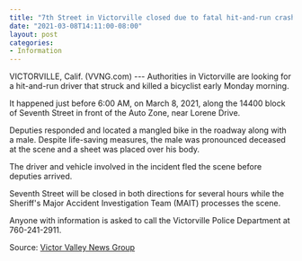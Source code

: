 ```yaml
---
title: "7th Street in Victorville closed due to fatal hit-and-run crash"
date: "2021-03-08T14:11:00-08:00"
layout: post
categories:
- Information
---
```


VICTORVILLE, Calif. (VVNG.com) --- Authorities in Victorville are looking for a hit-and-run driver that struck and killed a bicyclist early Monday morning.

It happened just before 6:00 AM, on March 8, 2021, along the 14400 block of Seventh Street in front of the Auto Zone, near Lorene Drive.

Deputies responded and located a mangled bike in the roadway along with a male. Despite life-saving measures, the male was pronounced deceased at the scene and a sheet was placed over his body.

The driver and vehicle involved in the incident fled the scene before deputies arrived.

Seventh Street will be closed in both directions for several hours while the Sheriff's Major Accident Investigation Team (MAIT) processes the scene.

Anyone with information is asked to call the Victorville Police Department at 760-241-2911.

Source: [Victor Valley News Group](https://www.vvng.com/7th-street-in-victorville-closed-due-to-fatal-hit-and-run-crash/)
